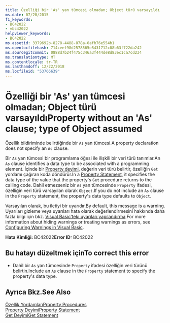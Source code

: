 ```yaml
---
title: Özelliği bir 'As' yan tümcesi olmadan; Object türü varsayıldı
ms.date: 07/20/2015
f1_keywords:
- BC42022
- vbc42022
helpviewer_keywords:
- BC42022
ms.assetid: 3379692b-8278-4488-878a-0afb76e554b1
ms.openlocfilehash: 714ceef98d2578565e8431712c08b63f722da242
ms.sourcegitcommit: 0888d7b24f475c346a3f444de8d83ec1ca7cd234
ms.translationtype: MT
ms.contentlocale: tr-TR
ms.lasthandoff: 12/22/2018
ms.locfileid: "53766639"
---
```

# <a name="property-without-an-as-clause-type-of-object-assumed"></a><span data-ttu-id="bae51-102">Özelliği bir 'As' yan tümcesi olmadan; Object türü varsayıldı</span><span class="sxs-lookup"><span data-stu-id="bae51-102">Property without an 'As' clause; type of Object assumed</span></span>
<span data-ttu-id="bae51-103">Özellik bildiriminde belirttiğinde bir `As` yan tümcesi.</span><span class="sxs-lookup"><span data-stu-id="bae51-103">A property declaration does not specify an `As` clause.</span></span>  
  
 <span data-ttu-id="bae51-104">Bir `As` yan tümcesi bir programlama öğesi ile ilişkili bir veri türü tanımlar.</span><span class="sxs-lookup"><span data-stu-id="bae51-104">An `As` clause identifies a data type to be associated with a programming element.</span></span> <span data-ttu-id="bae51-105">İçinde bir [Property deyimi](../../visual-basic/language-reference/statements/property-statement.md), değerin veri türü belirtir, özelliğin `Get` yordamı çağıran koda döndürür.</span><span class="sxs-lookup"><span data-stu-id="bae51-105">In a [Property Statement](../../visual-basic/language-reference/statements/property-statement.md), it specifies the data type of the value that the property's `Get` procedure returns to the calling code.</span></span> <span data-ttu-id="bae51-106">Dahil etmezseniz bir `As` yan tümcesinde `Property` ifadesi, özelliğin veri türü varsayılan olarak `Object`.</span><span class="sxs-lookup"><span data-stu-id="bae51-106">If you do not include an `As` clause in the `Property` statement, the property's data type defaults to `Object`.</span></span>  
  
 <span data-ttu-id="bae51-107">Varsayılan olarak, bu iletiyi bir uyarıdır.</span><span class="sxs-lookup"><span data-stu-id="bae51-107">By default, this message is a warning.</span></span> <span data-ttu-id="bae51-108">Uyarıları gizleme veya uyarıları hata olarak değerlendirmesini hakkında daha fazla bilgi için bkz. [Visual Basic'teki uyarıları yapılandırma](/visualstudio/ide/configuring-warnings-in-visual-basic).</span><span class="sxs-lookup"><span data-stu-id="bae51-108">For more information about hiding warnings or treating warnings as errors, see [Configuring Warnings in Visual Basic](/visualstudio/ide/configuring-warnings-in-visual-basic).</span></span>  
  
 <span data-ttu-id="bae51-109">**Hata Kimliği:** BC42022</span><span class="sxs-lookup"><span data-stu-id="bae51-109">**Error ID:** BC42022</span></span>  
  
## <a name="to-correct-this-error"></a><span data-ttu-id="bae51-110">Bu hatayı düzeltmek için</span><span class="sxs-lookup"><span data-stu-id="bae51-110">To correct this error</span></span>  
  
-   <span data-ttu-id="bae51-111">Dahil bir `As` yan tümcesinde `Property` ifadesi özelliğin veri türünü belirtin.</span><span class="sxs-lookup"><span data-stu-id="bae51-111">Include an `As` clause in the `Property` statement to specify the property's data type.</span></span>  
  
## <a name="see-also"></a><span data-ttu-id="bae51-112">Ayrıca Bkz.</span><span class="sxs-lookup"><span data-stu-id="bae51-112">See Also</span></span>  
 [<span data-ttu-id="bae51-113">Özellik Yordamları</span><span class="sxs-lookup"><span data-stu-id="bae51-113">Property Procedures</span></span>](../../visual-basic/programming-guide/language-features/procedures/property-procedures.md)  
 [<span data-ttu-id="bae51-114">Property Deyimi</span><span class="sxs-lookup"><span data-stu-id="bae51-114">Property Statement</span></span>](../../visual-basic/language-reference/statements/property-statement.md)  
 [<span data-ttu-id="bae51-115">Get Deyimi</span><span class="sxs-lookup"><span data-stu-id="bae51-115">Get Statement</span></span>](../../visual-basic/language-reference/statements/get-statement.md)
